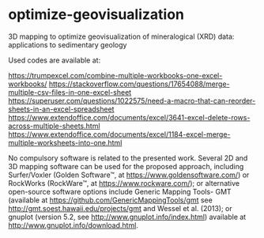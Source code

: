 # optimize-geovisualization
3D mapping to optimize geovisualization of mineralogical (XRD) data: applications to sedimentary geology

Used codes are available at:

https://trumpexcel.com/combine-multiple-workbooks-one-excel-workbooks/
https://stackoverflow.com/questions/17654088/merge-multiple-csv-files-in-one-excel-sheet
https://superuser.com/questions/1022575/need-a-macro-that-can-reorder-sheets-in-an-excel-spreadsheet
https://www.extendoffice.com/documents/excel/3641-excel-delete-rows-across-multiple-sheets.html
https://www.extendoffice.com/documents/excel/1184-excel-merge-multiple-worksheets-into-one.html

No compulsory software is related to the presented work. Several 2D and 3D mapping software can be used for the proposed approach,
including Surfer/Voxler (Golden Software™, at https://www.goldensoftware.com/) or RockWorks (RockWare™, at https://www.rockware.com/); 
or alternative open-source software options include Generic Mapping Tools- GMT (available at https://github.com/GenericMappingTools/gmt 
see http://gmt.soest.hawaii.edu/projects/gmt and Wessel et al. (2013); or gnuplot (version 5.2, see http://www.gnuplot.info/index.html) 
available at http://www.gnuplot.info/download.html.
